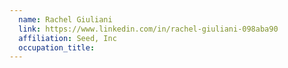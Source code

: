 ```yaml
---
  name: Rachel Giuliani
  link: https://www.linkedin.com/in/rachel-giuliani-098aba90
  affiliation: Seed, Inc
  occupation_title:
---
```

